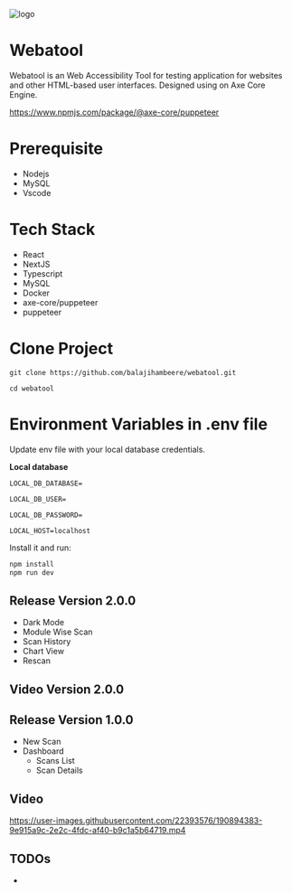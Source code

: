 ![logo](https://user-images.githubusercontent.com/22393576/190894277-ddc94895-d8ab-4fc4-8dc8-4636710df4a9.png)



# Webatool
Webatool is an Web Accessibility Tool for testing application for websites and other HTML-based user interfaces. Designed using on Axe Core Engine.

https://www.npmjs.com/package/@axe-core/puppeteer

# Prerequisite
- Nodejs
- MySQL
- Vscode

# Tech Stack
- React
- NextJS
- Typescript
- MySQL
- Docker
- axe-core/puppeteer
- puppeteer

# Clone Project
```
git clone https://github.com/balajihambeere/webatool.git

cd webatool
```
# Environment Variables in .env file 
Update env file with your local database credentials.

**Local database**

```
LOCAL_DB_DATABASE=

LOCAL_DB_USER=

LOCAL_DB_PASSWORD=

LOCAL_HOST=localhost
```

Install it and run:

```sh
npm install
npm run dev
```
## Release Version 2.0.0
- Dark Mode
- Module Wise Scan
- Scan History
- Chart View
- Rescan

## Video Version 2.0.0


## Release Version 1.0.0
- New Scan
- Dashboard
  - Scans List
  - Scan Details

## Video


https://user-images.githubusercontent.com/22393576/190894383-9e915a9c-2e2c-4fdc-af40-b9c1a5b64719.mp4



## TODOs
-
